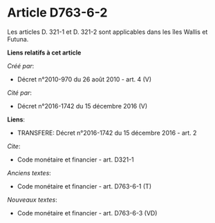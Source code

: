 # Article D763-6-2

Les articles D. 321-1 et D. 321-2 sont applicables dans les îles Wallis et Futuna.

**Liens relatifs à cet article**

_Créé par_:

  - Décret n°2010-970 du 26 août 2010 - art. 4 (V)

_Cité par_:

  - Décret n°2016-1742 du 15 décembre 2016 (V)

**Liens**:

  - TRANSFERE: Décret n°2016-1742 du 15 décembre 2016 - art. 2

_Cite_:

  - Code monétaire et financier - art. D321-1

_Anciens textes_:

  - Code monétaire et financier - art. D763-6-1 (T)

_Nouveaux textes_:

  - Code monétaire et financier - art. D763-6-3 (VD)
